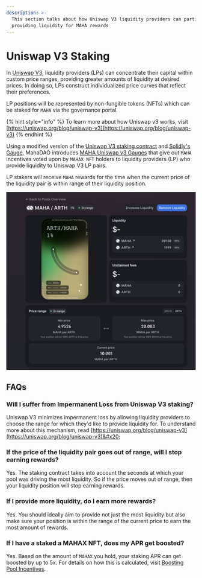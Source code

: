 ```yaml
---
description: >-
  This section talks about how Uniswap V3 liquidity providers can participate in
  providing liquidity for MAHA rewards
---
```


# Uniswap V3 Staking

In [Uniswap V3](https://uniswap.org/blog/uniswap-v3), liquidity providers (LPs) can concentrate their capital within custom price ranges, providing greater amounts of liquidity at desired prices. In doing so, LPs construct individualized price curves that reflect their preferences.

LP positions will be represented by non-fungible tokens (NFTs) which can be staked for `MAHA` via the governance portal.

{% hint style="info" %}
To learn more about how Uniswap v3 works, visit [https://uniswap.org/blog/uniswap-v3](https://uniswap.org/blog/uniswap-v3)
{% endhint %}

Using a modified version of the [Uniswap V3 staking contract](https://github.com/Uniswap/v3-staker/blob/main/contracts/UniswapV3Staker.sol) and [Solidly's Gauge](https://github.com/solidlyexchange/solidly/blob/master/contracts/BaseV1-gauges.sol), MahaDAO introduces [MAHA Uniswap v3 Gauges](https://github.com/MahaDAO/governance-contracts/blob/master/contracts/gauges/BaseGaugeV2UniV3.sol) that give out `MAHA` incentives voted upon by `MAHAX NFT` holders to liquidity providers (LP) who provide liquidity to Uniswap V3 LP pairs.

LP stakers will receive `MAHA` rewards for the time when the current price of the liquidity pair is within range of their liquidity position.&#x20;

![An example of ARTH/MAHA Uniswap LP position where the min and max price can be specified by the user.](<../../.gitbook/assets/image (12).png>)

## FAQs

### Will I suffer from Impermanent Loss from Uniswap V3 staking?

Uniswap V3 minimizes impermanent loss by allowing liquidity providers to choose the range for which they'd like to provide liquidity for. To understand more about this mechanism, read [https://uniswap.org/blog/uniswap-v3](https://uniswap.org/blog/uniswap-v3)&#x20;

### If the price of the liquidity pair goes out of range, will I stop earning rewards?

Yes. The staking contract takes into account the seconds at which your pool was driving the most liquidity. So if the price moves out of range, then your liquidity position will stop earning rewards.

### If I provide more liquidity, do I earn more rewards?

Yes. You should ideally aim to provide not just the most liquidity but also make sure your position is within the range of the current price to earn the most amount of rewards.

### If I have a staked a MAHAX NFT, does my APR get boosted?

Yes. Based on the amount of `MAHAX` you hold, your staking APR can get boosted by up to 5x. For details on how this is calculated, visit [Boosting Pool Incentives](boosting-pools.md).
